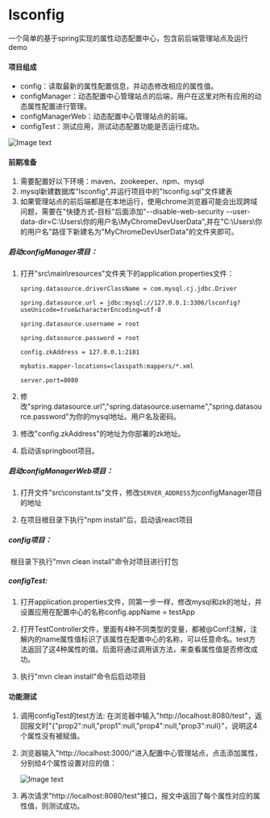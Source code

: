 # lsconfig
一个简单的基于spring实现的属性动态配置中心，包含前后端管理站点及运行demo

#### 项目组成

* config：读取最新的属性配置信息，并动态修改相应的属性值。
* configManager：动态配置中心管理站点的后端，用户在这里对所有应用的动态属性配置进行管理。
* configManagerWeb：动态配置中心管理站点的前端。
* configTest：测试应用，测试动态配置功能是否运行成功。

![Image text](https://github.com/timmypes/lsconfig/blob/main/images/process.png)

#### 前期准备

1. 需要配置好以下环境：maven、zookeeper、npm、mysql
2. mysql新建数据库"lsconfig",并运行项目中的"lsconfig.sql"文件建表
3. 如果管理站点的前后端都是在本地运行，使用chrome浏览器可能会出现跨域问题，需要在"快捷方式-目标"后面添加"--disable-web-security --user-data-dir=C:\Users\你的用户名\MyChromeDevUserData",并在"C:\Users\你的用户名\"路径下新建名为"MyChromeDevUserData"的文件夹即可。

##### 启动configManager项目：

1. 打开"src\main\resources"文件夹下的application.properties文件：

   `spring.datasource.driverClassName = com.mysql.cj.jdbc.Driver`

   `spring.datasource.url = jdbc:mysql://127.0.0.1:3306/lsconfig?useUnicode=true&characterEncoding=utf-8`

   `spring.datasource.username = root`

   `spring.datasource.password = root`

   `config.zkAddress = 127.0.0.1:2181`

   `mybatis.mapper-locations=classpath:mappers/*.xml`

   `server.port=8080`

2. 修改"spring.datasource.url","spring.datasource.username","spring.datasource.password"为你的mysql地址。用户名及密码。

3. 修改"config.zkAddress"的地址为你部署的zk地址。

4. 启动该springboot项目。

##### 启动configManagerWeb项目：

1. 打开文件"src\constant.ts"文件，修改`SERVER_ADDRESS`为configManager项目的地址

2. 在项目根目录下执行"npm install"后，启动该react项目

##### config项目：

​	根目录下执行"mvn clean install"命令对项目进行打包

##### configTest:

1. 打开application.properties文件，同第一步一样，修改mysql和zk的地址，并设置应用在配置中心的名称config.appName = testApp

2. 打开TestController文件，里面有4种不同类型的变量，都被@Conf注解，注解内的name属性值标识了该属性在配置中心的名称，可以任意命名。test方法返回了这4种属性的值。后面将通过调用该方法，来查看属性值是否修改成功。 

3. 执行"mvn clean install"命令后启动项目

#### 功能测试

1. 调用configTest的test方法: 在浏览器中输入"http://localhost:8080/test"，返回报文时"{"prop2":null,"prop1":null,"prop4":null,"prop3":null}"，说明这4个属性没有被赋值。

2. 浏览器输入"http://localhost:3000/"进入配置中心管理站点，点击添加属性，分别给4个属性设置对应的值：

   ![Image text](https://github.com/timmypes/lsconfig/blob/main/images/addProperty.png)

3. 再次请求"http://localhost:8080/test"接口，报文中返回了每个属性对应的属性值，则测试成功。